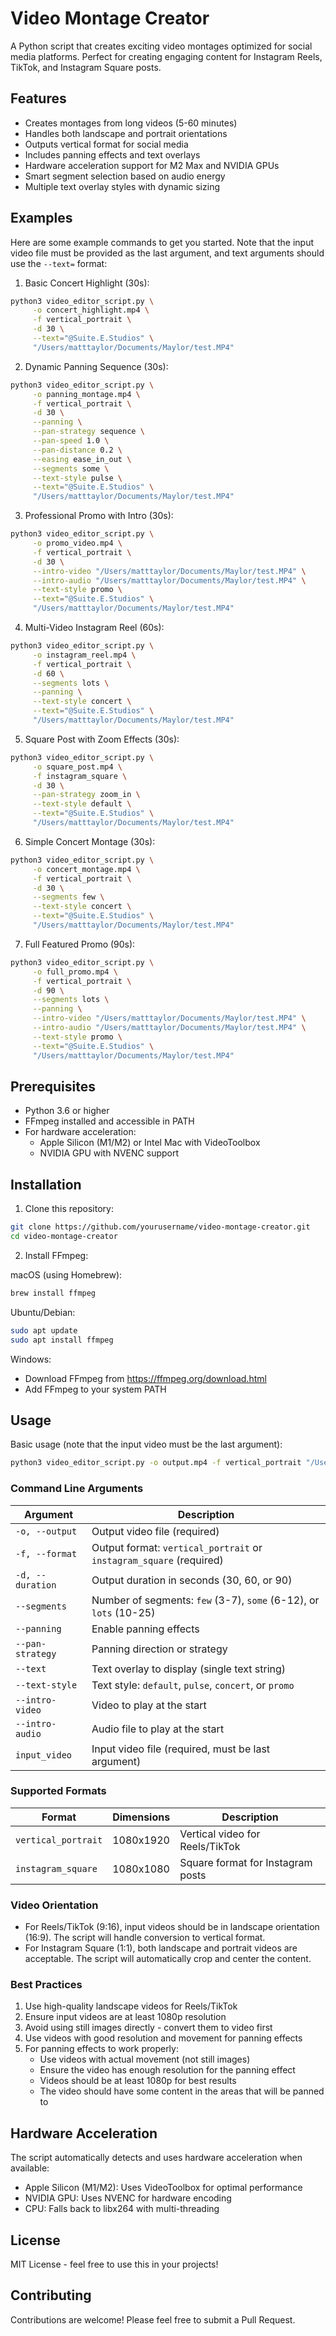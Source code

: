 # Video Montage Creator

A Python script that creates exciting video montages optimized for social media platforms. Perfect for creating engaging content for Instagram Reels, TikTok, and Instagram Square posts.

## Features

- Creates montages from long videos (5-60 minutes)
- Handles both landscape and portrait orientations
- Outputs vertical format for social media
- Includes panning effects and text overlays
- Hardware acceleration support for M2 Max and NVIDIA GPUs
- Smart segment selection based on audio energy
- Multiple text overlay styles with dynamic sizing

## Examples

Here are some example commands to get you started. Note that the input video file must be provided as the last argument, and text arguments should use the `--text=` format:

1. Basic Concert Highlight (30s):
```bash
python3 video_editor_script.py \
     -o concert_highlight.mp4 \
     -f vertical_portrait \
     -d 30 \
     --text="@Suite.E.Studios" \
     "/Users/matttaylor/Documents/Maylor/test.MP4"
```

2. Dynamic Panning Sequence (30s):
```bash
python3 video_editor_script.py \
     -o panning_montage.mp4 \
     -f vertical_portrait \
     -d 30 \
     --panning \
     --pan-strategy sequence \
     --pan-speed 1.0 \
     --pan-distance 0.2 \
     --easing ease_in_out \
     --segments some \
     --text-style pulse \
     --text="@Suite.E.Studios" \
     "/Users/matttaylor/Documents/Maylor/test.MP4"
```

3. Professional Promo with Intro (30s):
```bash
python3 video_editor_script.py \
     -o promo_video.mp4 \
     -f vertical_portrait \
     -d 30 \
     --intro-video "/Users/matttaylor/Documents/Maylor/test.MP4" \
     --intro-audio "/Users/matttaylor/Documents/Maylor/test.MP4" \
     --text-style promo \
     --text="@Suite.E.Studios" \
     "/Users/matttaylor/Documents/Maylor/test.MP4"
```

4. Multi-Video Instagram Reel (60s):
```bash
python3 video_editor_script.py \
     -o instagram_reel.mp4 \
     -f vertical_portrait \
     -d 60 \
     --segments lots \
     --panning \
     --text-style concert \
     --text="@Suite.E.Studios" \
     "/Users/matttaylor/Documents/Maylor/test.MP4"
```

5. Square Post with Zoom Effects (30s):
```bash
python3 video_editor_script.py \
     -o square_post.mp4 \
     -f instagram_square \
     -d 30 \
     --pan-strategy zoom_in \
     --text-style default \
     --text="@Suite.E.Studios" \
     "/Users/matttaylor/Documents/Maylor/test.MP4"
```

6. Simple Concert Montage (30s):
```bash
python3 video_editor_script.py \
     -o concert_montage.mp4 \
     -f vertical_portrait \
     -d 30 \
     --segments few \
     --text-style concert \
     --text="@Suite.E.Studios" \
     "/Users/matttaylor/Documents/Maylor/test.MP4"
```

7. Full Featured Promo (90s):
```bash
python3 video_editor_script.py \
     -o full_promo.mp4 \
     -f vertical_portrait \
     -d 90 \
     --segments lots \
     --panning \
     --intro-video "/Users/matttaylor/Documents/Maylor/test.MP4" \
     --intro-audio "/Users/matttaylor/Documents/Maylor/test.MP4" \
     --text-style promo \
     --text="@Suite.E.Studios" \
     "/Users/matttaylor/Documents/Maylor/test.MP4"
```

## Prerequisites

- Python 3.6 or higher
- FFmpeg installed and accessible in PATH
- For hardware acceleration:
  - Apple Silicon (M1/M2) or Intel Mac with VideoToolbox
  - NVIDIA GPU with NVENC support

## Installation

1. Clone this repository:
```bash
git clone https://github.com/yourusername/video-montage-creator.git
cd video-montage-creator
```

2. Install FFmpeg:

macOS (using Homebrew):
```bash
brew install ffmpeg
```

Ubuntu/Debian:
```bash
sudo apt update
sudo apt install ffmpeg
```

Windows:
- Download FFmpeg from https://ffmpeg.org/download.html
- Add FFmpeg to your system PATH

## Usage

Basic usage (note that the input video must be the last argument):
```bash
python3 video_editor_script.py -o output.mp4 -f vertical_portrait "/Users/matttaylor/Documents/Maylor/test.MP4"
```

### Command Line Arguments

| Argument | Description |
|----------|-------------|
| `-o, --output` | Output video file (required) |
| `-f, --format` | Output format: `vertical_portrait` or `instagram_square` (required) |
| `-d, --duration` | Output duration in seconds (30, 60, or 90) |
| `--segments` | Number of segments: `few` (3-7), `some` (6-12), or `lots` (10-25) |
| `--panning` | Enable panning effects |
| `--pan-strategy` | Panning direction or strategy |
| `--text` | Text overlay to display (single text string) |
| `--text-style` | Text style: `default`, `pulse`, `concert`, or `promo` |
| `--intro-video` | Video to play at the start |
| `--intro-audio` | Audio file to play at the start |
| `input_video` | Input video file (required, must be last argument) |

### Supported Formats

| Format | Dimensions | Description |
|--------|------------|-------------|
| `vertical_portrait` | 1080x1920 | Vertical video for Reels/TikTok |
| `instagram_square` | 1080x1080 | Square format for Instagram posts |

### Video Orientation

- For Reels/TikTok (9:16), input videos should be in landscape orientation (16:9). The script will handle conversion to vertical format.
- For Instagram Square (1:1), both landscape and portrait videos are acceptable. The script will automatically crop and center the content.

### Best Practices

1. Use high-quality landscape videos for Reels/TikTok
2. Ensure input videos are at least 1080p resolution
3. Avoid using still images directly - convert them to video first
4. Use videos with good resolution and movement for panning effects
5. For panning effects to work properly:
   - Use videos with actual movement (not still images)
   - Ensure the video has enough resolution for the panning effect
   - Videos should be at least 1080p for best results
   - The video should have some content in the areas that will be panned to

## Hardware Acceleration

The script automatically detects and uses hardware acceleration when available:

- Apple Silicon (M1/M2): Uses VideoToolbox for optimal performance
- NVIDIA GPU: Uses NVENC for hardware encoding
- CPU: Falls back to libx264 with multi-threading

## License

MIT License - feel free to use this in your projects!

## Contributing

Contributions are welcome! Please feel free to submit a Pull Request.

